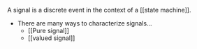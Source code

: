 A signal is a discrete event in the context of a [[state machine]].
* There are many ways to characterize signals...
	* [[Pure signal]]
	* [[valued signal]]
